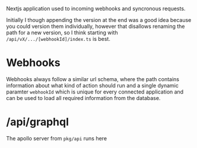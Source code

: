 Nextjs application used to incoming webhooks and syncronous requests.

Initially I though appending the version at the end was a good idea because you could version them individually, however that disallows renaming the path for a new version, so I think starting with `/api/vX/.../[webhookId]/index.ts` is best.

# Webhooks

Webhooks always follow a similar url schema, where the path contains information about what kind of action should run and a single dynamic paramter `webhookId` which is unique for every connected application and can be used to load all required information from the database.

# /api/graphql

The apollo server from `pkg/api` runs here
